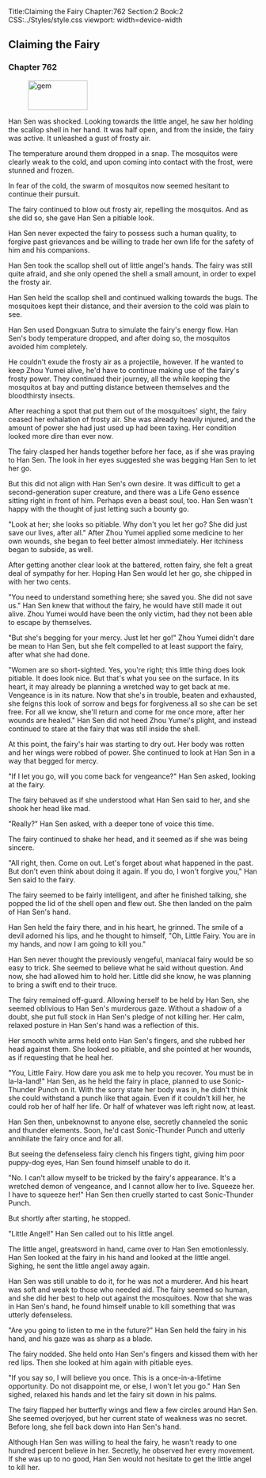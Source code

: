 Title:Claiming the Fairy 
Chapter:762 
Section:2 
Book:2 
CSS:../Styles/style.css 
viewport: width=device-width
  
## Claiming the Fairy
### Chapter 762 
<figure>
	<img src="../Images/gem.gif" alt="gem" id="gem" width="120" height="60" />
</figure>
  

  
  Han Sen was shocked. Looking towards the little angel, he saw her holding the scallop shell in her hand. It was half open, and from the inside, the fairy was active. It unleashed a gust of frosty air.

The temperature around them dropped in a snap. The mosquitos were clearly weak to the cold, and upon coming into contact with the frost, were stunned and frozen.

In fear of the cold, the swarm of mosquitos now seemed hesitant to continue their pursuit.

The fairy continued to blow out frosty air, repelling the mosquitos. And as she did so, she gave Han Sen a pitiable look.

Han Sen never expected the fairy to possess such a human quality, to forgive past grievances and be willing to trade her own life for the safety of him and his companions.

Han Sen took the scallop shell out of little angel's hands. The fairy was still quite afraid, and she only opened the shell a small amount, in order to expel the frosty air.

Han Sen held the scallop shell and continued walking towards the bugs. The mosquitoes kept their distance, and their aversion to the cold was plain to see.

Han Sen used Dongxuan Sutra to simulate the fairy's energy flow. Han Sen's body temperature dropped, and after doing so, the mosquitos avoided him completely.

He couldn't exude the frosty air as a projectile, however. If he wanted to keep Zhou Yumei alive, he'd have to continue making use of the fairy's frosty power. They continued their journey, all the while keeping the mosquitos at bay and putting distance between themselves and the bloodthirsty insects.

After reaching a spot that put them out of the mosquitoes' sight, the fairy ceased her exhalation of frosty air. She was already heavily injured, and the amount of power she had just used up had been taxing. Her condition looked more dire than ever now.

The fairy clasped her hands together before her face, as if she was praying to Han Sen. The look in her eyes suggested she was begging Han Sen to let her go.

But this did not align with Han Sen's own desire. It was difficult to get a second-generation super creature, and there was a Life Geno essence sitting right in front of him. Perhaps even a beast soul, too. Han Sen wasn't happy with the thought of just letting such a bounty go.

"Look at her; she looks so pitiable. Why don't you let her go? She did just save our lives, after all." After Zhou Yumei applied some medicine to her own wounds, she began to feel better almost immediately. Her itchiness began to subside, as well.

After getting another clear look at the battered, rotten fairy, she felt a great deal of sympathy for her. Hoping Han Sen would let her go, she chipped in with her two cents.

"You need to understand something here; she saved you. She did not save us." Han Sen knew that without the fairy, he would have still made it out alive. Zhou Yumei would have been the only victim, had they not been able to escape by themselves.

"But she's begging for your mercy. Just let her go!" Zhou Yumei didn't dare be mean to Han Sen, but she felt compelled to at least support the fairy, after what she had done.

"Women are so short-sighted. Yes, you're right; this little thing does look pitiable. It does look nice. But that's what you see on the surface. In its heart, it may already be planning a wretched way to get back at me. Vengeance is in its nature. Now that she's in trouble, beaten and exhausted, she feigns this look of sorrow and begs for forgiveness all so she can be set free. For all we know, she'll return and come for me once more, after her wounds are healed." Han Sen did not heed Zhou Yumei's plight, and instead continued to stare at the fairy that was still inside the shell.

At this point, the fairy's hair was starting to dry out. Her body was rotten and her wings were robbed of power. She continued to look at Han Sen in a way that begged for mercy.

"If I let you go, will you come back for vengeance?" Han Sen asked, looking at the fairy.

The fairy behaved as if she understood what Han Sen said to her, and she shook her head like mad.

"Really?" Han Sen asked, with a deeper tone of voice this time.

The fairy continued to shake her head, and it seemed as if she was being sincere.

"All right, then. Come on out. Let's forget about what happened in the past. But don't even think about doing it again. If you do, I won't forgive you," Han Sen said to the fairy.

The fairy seemed to be fairly intelligent, and after he finished talking, she popped the lid of the shell open and flew out. She then landed on the palm of Han Sen's hand.

Han Sen held the fairy there, and in his heart, he grinned. The smile of a devil adorned his lips, and he thought to himself, "Oh, Little Fairy. You are in my hands, and now I am going to kill you."

Han Sen never thought the previously vengeful, maniacal fairy would be so easy to trick. She seemed to believe what he said without question. And now, she had allowed him to hold her. Little did she know, he was planning to bring a swift end to their truce.

The fairy remained off-guard. Allowing herself to be held by Han Sen, she seemed oblivious to Han Sen's murderous gaze. Without a shadow of a doubt, she put full stock in Han Sen's pledge of not killing her. Her calm, relaxed posture in Han Sen's hand was a reflection of this.

Her smooth white arms held onto Han Sen's fingers, and she rubbed her head against them. She looked so pitiable, and she pointed at her wounds, as if requesting that he heal her.

"You, Little Fairy. How dare you ask me to help you recover. You must be in la-la-land!" Han Sen, as he held the fairy in place, planned to use Sonic-Thunder Punch on it. With the sorry state her body was in, he didn't think she could withstand a punch like that again. Even if it couldn't kill her, he could rob her of half her life. Or half of whatever was left right now, at least.

Han Sen then, unbeknownst to anyone else, secretly channeled the sonic and thunder elements. Soon, he'd cast Sonic-Thunder Punch and utterly annihilate the fairy once and for all.

But seeing the defenseless fairy clench his fingers tight, giving him poor puppy-dog eyes, Han Sen found himself unable to do it.

"No. I can't allow myself to be tricked by the fairy's appearance. It's a wretched demon of vengeance, and I cannot allow her to live. Squeeze her. I have to squeeze her!" Han Sen then cruelly started to cast Sonic-Thunder Punch.

But shortly after starting, he stopped.

"Little Angel!" Han Sen called out to his little angel.

The little angel, greatsword in hand, came over to Han Sen emotionlessly. Han Sen looked at the fairy in his hand and looked at the little angel. Sighing, he sent the little angel away again.

Han Sen was still unable to do it, for he was not a murderer. And his heart was soft and weak to those who needed aid. The fairy seemed so human, and she did her best to help out against the mosquitoes. Now that she was in Han Sen's hand, he found himself unable to kill something that was utterly defenseless.

"Are you going to listen to me in the future?" Han Sen held the fairy in his hand, and his gaze was as sharp as a blade.

The fairy nodded. She held onto Han Sen's fingers and kissed them with her red lips. Then she looked at him again with pitiable eyes.

"If you say so, I will believe you once. This is a once-in-a-lifetime opportunity. Do not disappoint me, or else, I won't let you go." Han Sen sighed, relaxed his hands and let the fairy sit down in his palms.

The fairy flapped her butterfly wings and flew a few circles around Han Sen. She seemed overjoyed, but her current state of weakness was no secret. Before long, she fell back down into Han Sen's hand.

Although Han Sen was willing to heal the fairy, he wasn't ready to one hundred percent believe in her. Secretly, he observed her every movement. If she was up to no good, Han Sen would not hesitate to get the little angel to kill her.
